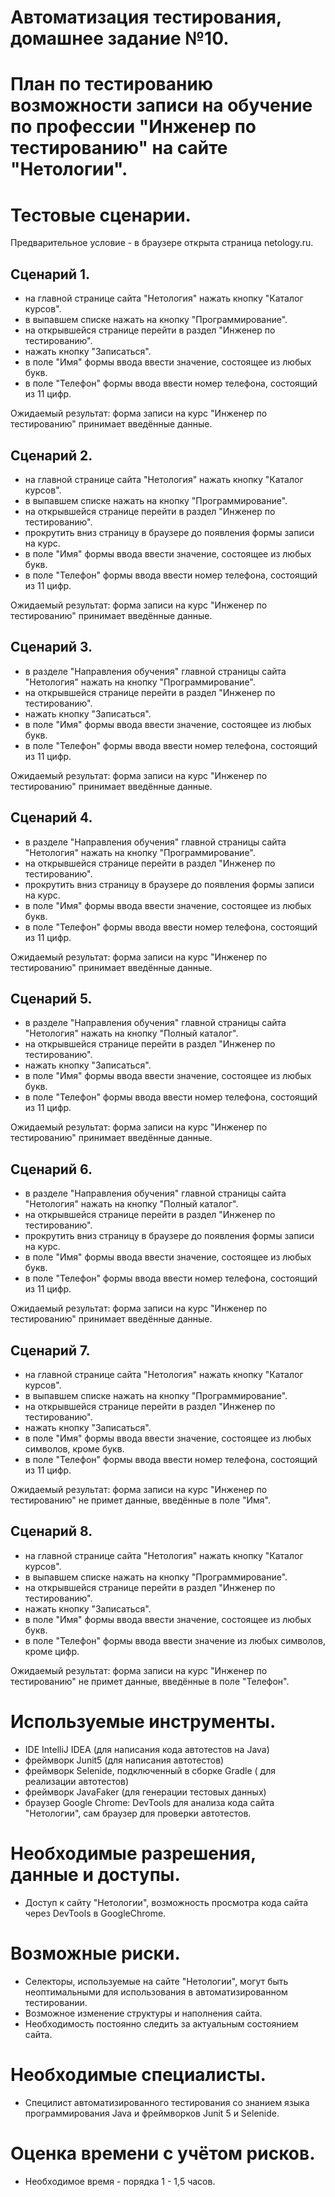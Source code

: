 # Автоматизация тестирования, домашнее задание №10.

# План по тестированию возможности записи на обучение по профессии "Инженер по тестированию" на сайте "Нетологии". 

# Тестовые сценарии.

Предварительное условие - в браузере открыта страница netology.ru.

## Сценарий 1. 

 - на главной странице сайта "Нетология" нажать кнопку "Каталог курсов".
 - в выпавшем списке нажать на кнопку "Программирование". 
 - на открывшейся странице перейти в раздел "Инженер по тестированию". 
 - нажать кнопку "Записаться". 
 - в поле "Имя" формы ввода ввести значение, состоящее из любых букв.
 - в поле "Телефон" формы ввода ввести номер телефона, состоящий из 11 цифр. 
 
 Ожидаемый результат: форма записи на курс "Инженер по тестированию" принимает введённые данные.
 
## Сценарий 2. 
 
 - на главной странице сайта "Нетология" нажать кнопку "Каталог курсов".
 - в выпавшем списке нажать на кнопку "Программирование". 
 - на открывшейся странице перейти в раздел "Инженер по тестированию". 
 - прокрутить вниз страницу в браузере до появления формы записи на курс. 
 - в поле "Имя" формы ввода ввести значение, состоящее из любых букв.
 - в поле "Телефон" формы ввода ввести номер телефона, состоящий из 11 цифр. 
 
 Ожидаемый результат: форма записи на курс "Инженер по тестированию" принимает введённые данные.
 
## Сценарий 3.
 
 - в разделе "Направления обучения" главной страницы сайта "Нетология" нажать на кнопку "Программирование". 
 - на открывшейся странице перейти в раздел "Инженер по тестированию". 
 - нажать кнопку "Записаться". 
 - в поле "Имя" формы ввода ввести значение, состоящее из любых букв.
 - в поле "Телефон" формы ввода ввести номер телефона, состоящий из 11 цифр. 
 
 Ожидаемый результат: форма записи на курс "Инженер по тестированию" принимает введённые данные.
 
## Сценарий 4. 
 
 - в разделе "Направления обучения" главной страницы сайта "Нетология" нажать на кнопку "Программирование". 
 - на открывшейся странице перейти в раздел "Инженер по тестированию". 
 - прокрутить вниз страницу в браузере до появления формы записи на курс.  
 - в поле "Имя" формы ввода ввести значение, состоящее из любых букв.
 - в поле "Телефон" формы ввода ввести номер телефона, состоящий из 11 цифр. 
 
 Ожидаемый результат: форма записи на курс "Инженер по тестированию" принимает введённые данные.
 
## Сценарий 5.
  
 - в разделе "Направления обучения" главной страницы сайта "Нетология" нажать на кнопку "Полный каталог". 
 - на открывшейся странице перейти в раздел "Инженер по тестированию". 
 - нажать кнопку "Записаться". 
 - в поле "Имя" формы ввода ввести значение, состоящее из любых букв.
 - в поле "Телефон" формы ввода ввести номер телефона, состоящий из 11 цифр. 

 Ожидаемый результат: форма записи на курс "Инженер по тестированию" принимает введённые данные.

## Сценарий 6. 

- в разделе "Направления обучения" главной страницы сайта "Нетология" нажать на кнопку "Полный каталог". 
- на открывшейся странице перейти в раздел "Инженер по тестированию". 
- прокрутить вниз страницу в браузере до появления формы записи на курс.  
- в поле "Имя" формы ввода ввести значение, состоящее из любых букв.
- в поле "Телефон" формы ввода ввести номер телефона, состоящий из 11 цифр. 

 Ожидаемый результат: форма записи на курс "Инженер по тестированию" принимает введённые данные.
 
 ## Сценарий 7.
 
 - на главной странице сайта "Нетология" нажать кнопку "Каталог курсов".
 - в выпавшем списке нажать на кнопку "Программирование". 
 - на открывшейся странице перейти в раздел "Инженер по тестированию". 
 - нажать кнопку "Записаться". 
 - в поле "Имя" формы ввода ввести значение, состоящее из любых символов, кроме букв.
 - в поле "Телефон" формы ввода ввести номер телефона, состоящий из 11 цифр. 
 
 Ожидаемый результат: форма записи на курс "Инженер по тестированию" не примет данные, введённые в поле "Имя". 
 
 
 ## Сценарий 8.
 
 - на главной странице сайта "Нетология" нажать кнопку "Каталог курсов".
 - в выпавшем списке нажать на кнопку "Программирование". 
 - на открывшейся странице перейти в раздел "Инженер по тестированию". 
 - нажать кнопку "Записаться". 
 - в поле "Имя" формы ввода ввести значение, состоящее из любых букв.
 - в поле "Телефон" формы ввода ввести значение из любых символов, кроме цифр. 
 
 Ожидаемый результат: форма записи на курс "Инженер по тестированию" не примет данные, введённые в поле "Телефон".
 

# Используемые инструменты. 

- IDE IntelliJ IDEA (для написания кода автотестов на Java)
- фреймворк Junit5 (для написания автотестов)
- фреймворк Selenide, подключенный в сборке Gradle ( для реализации автотестов)
- фреймворк JavaFaker (для генерации тестовых данных)
- браузер Google Chrome: DevTools для анализа кода сайта "Нетологии", сам браузер для проверки автотестов. 


# Необходимые разрешения, данные и доступы.

 - Доступ к сайту "Нетологии", возможность просмотра кода сайта через DevTools в GoogleChrome.

# Возможные риски. 

- Селекторы, используемые на сайте "Нетологии", могут быть неоптимальными для использования в автоматизированном тестировании.
- Возможное изменение структуры и наполнения сайта.
- Необходимость постоянно следить за актуальным состоянием сайта. 

# Необходимые специалисты. 

- Специлист автоматизированного тестирования со знанием языка программирования Java и фреймворков Junit 5 и Selenide.



# Оценка времени с учётом рисков.

- Необходимое время - порядка 1 - 1,5 часов. 